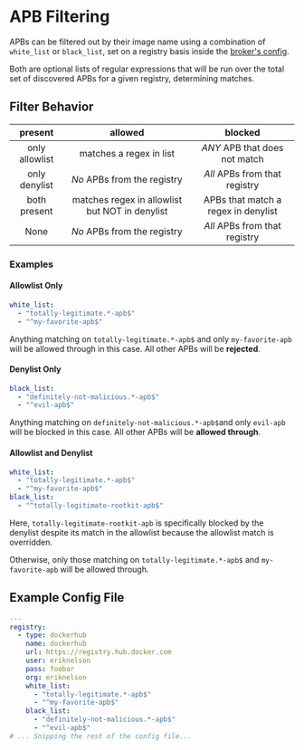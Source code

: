 # APB Filtering

APBs can be filtered out by their image name using a combination of
`white_list` or `black_list`, set on a registry basis inside the
[broker's config](config.md).

Both are optional lists of regular expressions that will be run over the
total set of discovered APBs for a given registry, determining matches.

## Filter Behavior

|     present    |                     allowed                     |                blocked               |
|:--------------:|:-----------------------------------------------:|:------------------------------------:|
| only allowlist | matches a regex in list                         | *ANY* APB that does not match        |
| only denylist  | *No* APBs from the registry                     | *All* APBs from that registry        |
|  both present  | matches regex in allowlist but NOT in denylist  | APBs that match a regex in denylist  |
|  None | *No* APBs from the registry | *All* APBs from that registry |

### Examples

#### Allowlist Only

```yaml
white_list:
  - "totally-legitimate.*-apb$"
  - "^my-favorite-apb$"
```

Anything matching on `totally-legitimate.*-apb$` and only `my-favorite-apb` will
be allowed through in this case. All other APBs will be **rejected**.

#### Denylist Only

```yaml
black_list:
  - "definitely-not-malicious.*-apb$"
  - "^evil-apb$"
```

Anything matching on `definitely-not-malicious.*-apb$`and only `evil-apb` will
be blocked in this case. All other APBs will be **allowed through**.

#### Allowlist and Denylist

```yaml
white_list:
  - "totally-legitimate.*-apb$"
  - "^my-favorite-apb$"
black_list:
  - "^totally-legitimate-rootkit-apb$"
```

Here, `totally-legitimate-rootkit-apb` is specifically blocked by the denylist
despite its match in the allowlist because the allowlist match is overridden.

Otherwise, only those matching on `totally-legitimate.*-apb$` and
`my-favorite-apb` will be allowed through.

## Example Config File

```yaml
---
registry:
  - type: dockerhub
    name: dockerhub
    url: https://registry.hub.docker.com
    user: eriknelson
    pass: foobar
    org: eriknelson
    white_list:
      - "totally-legitimate.*-apb$"
      - "^my-favorite-apb$"
    black_list:
      - "definitely-not-malicious.*-apb$"
      - "^evil-apb$"
# ... Snipping the rest of the config file...
```
